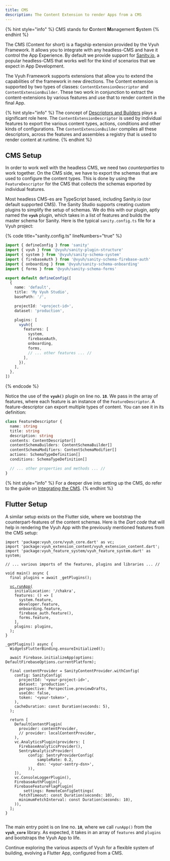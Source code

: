 ```yaml
---
title: CMS
description: The Content Extension to render Apps from a CMS
---
```


{% hint style="info" %} CMS stands for **C**ontent **M**anagement **S**ystem
{% endhint %}

The CMS (Content for short) is a flagship extension provided by the Vyuh
Framework. It allows you to integrate with any headless-CMS and have it control
the App Experience. By default we provide support for
[Sanity.io](https://sanity.io), a popular headless-CMS that works well for the
kind of scenarios that we expect in App Development.

The Vyuh Framework supports extensions that allow you to extend the capabilities
of the framework in new directions. The Content extension is supported by two
types of classes: `ContentExtensionDescriptor` and `ContentExtensionBuilder`.
These two work in conjunction to extract the content-extensions by various
features and use that to render content in the final App.

{% hint style="info" %} The concept of
[Descriptors and Builders](../../concepts/descriptors-and-builders.md) plays a
significant role here. The `ContentExtensionDescriptor` is used by individual
features to export the various content types, actions, conditions and other
kinds of configurations. The `ContentExtensionBuilder` compiles all these
descriptors, across the features and assembles a registry that is used to render
content at runtime. {% endhint %}

## CMS Setup

In order to work well with the headless CMS, we need two _counterparties_ to
work together. On the CMS side, we have to export the schemas that are used to
configure the content types. This is done by using the `FeatureDescriptor` for
the CMS that collects the schemas exported by individual features.&#x20;

Most headless CMS-es are TypeScript based, including Sanity.io (our default
supported CMS). The Sanity Studio supports creating custom plugins to simplify
the setup of schemas. We do this with our plugin, aptly named the **`vyuh`**
plugin, which takes in a list of features and builds the master schema for
Sanity. Here is the typical `sanity.config.ts` file for a Vyuh project:

{% code title="sanity.config.ts" lineNumbers="true" %}

```typescript
import { defineConfig } from 'sanity'
import { vyuh } from '@vyuh/sanity-plugin-structure'
import { system } from '@vyuh/sanity-schema-system'
import { firebaseAuth } from '@vyuh/sanity-schema-firebase-auth'
import { onboarding } from '@vyuh/sanity-schema-onboarding'
import { forms } from '@vyuh/sanity-schema-forms'

export default defineConfig([
  {
    name: 'default',
    title: 'My Vyuh Studio',
    basePath: '/',

    projectId: '<project-id>',
    dataset: 'production',

    plugins: [
      vyuh({
        features: [
          system,
          firebaseAuth,
          onboarding,
          forms,
          // ... other features ... //
        ],
      }),
    ],
  },
])
```

{% endcode %}

Notice the use of the **`vyuh()`** plugin on line no. **`18`**. We pass in the
array of features, where each feature is an instance of the `FeatureDescriptor`.
A feature-descriptor can export multiple types of content. You can see it in its
definition:

```typescript
class FeatureDescriptor {
  name: string
  title: string
  description: string
  contents: ContentDescriptor[]
  contentSchemaBuilders: ContentSchemaBuilder[]
  contentSchemaModifiers: ContentSchemaModifier[]
  actions: SchemaTypeDefinition[]
  conditions: SchemaTypeDefinition[]

  // ... other properties and methods ... //
}
```

{% hint style="info" %} For a deeper dive into setting up the CMS, do refer to
the guide on [Integrating the CMS](../../intro/integrating-a-cms.md).
{% endhint %}

## Flutter Setup

A similar setup exists on the Flutter side, where we bootstrap the
counterpart-features of the content schemas. Here is the _Dart code_ that will
help in rendering the Vyuh App with the previously mentioned features from the
CMS setup:

<pre class="language-dart" data-title="lib/main.dart" data-line-numbers><code class="lang-dart">import 'package:vyuh_core/vyuh_core.dart' as vc;
import 'package:vyuh_extension_content/vyuh_extension_content.dart';
import 'package:vyuh_feature_system/vyuh_feature_system.dart' as system;

// ... various imports of the features, plugins and libraries ... //

void main() async {
  final plugins = await _getPlugins();

  <a data-footnote-ref href="#user-content-fn-1">vc.runApp(</a>
    initialLocation: '/chakra',
    features: () => [
      system.feature,
      developer.feature,
      onboarding.feature,
      firebase_auth.feature(),
      forms.feature,
    ],
    plugins: plugins,
  );
}

_getPlugins() async {
  WidgetsFlutterBinding.ensureInitialized();

  await Firebase.initializeApp(options: DefaultFirebaseOptions.currentPlatform);

  final contentProvider = SanityContentProvider.withConfig(
    config: SanityConfig(
      projectId: '&#x3C;your-project-id>',
      dataset: 'production',
      perspective: Perspective.previewDrafts,
      useCdn: false,
      token: '&#x3C;your-token>',
    ),
    cacheDuration: const Duration(seconds: 5),
  );

  return [
    DefaultContentPlugin(
      provider: contentProvider,
      // provider: localContentProvider,
    ),
    vc.AnalyticsPlugin(providers: [
      FirebaseAnalyticsProvider(),
      SentryAnalyticsProvider(
          config: SentryProviderConfig(
              sampleRate: 0.2,
              dsn: '&#x3C;your-sentry-dsn>',
          )),
    ]),
    vc.ConsoleLoggerPlugin(),
    FirebaseAuthPlugin(),
    FirebaseFeatureFlagPlugin(
        settings: RemoteConfigSettings(
      fetchTimeout: const Duration(seconds: 10),
      minimumFetchInterval: const Duration(seconds: 10),
    )),
  ];
}

</code></pre>

The main entry point is on line no. **`10`**, where we call `runApp()` from the
**`vyuh_core`** library. As expected, it takes in an array of `features` and
`plugins` and bootstraps the Vyuh App to life.

Continue exploring the various aspects of Vyuh for a flexible system of
building, evolving a Flutter App, configured from a CMS.

[^1]: Vyuh's Main Entry point
